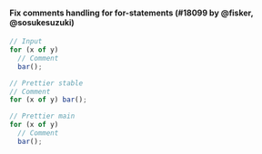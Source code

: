 #### Fix comments handling for for-statements (#18099 by @fisker, @sosukesuzuki)

<!-- prettier-ignore -->
```js
// Input
for (x of y)
  // Comment
  bar();

// Prettier stable
// Comment
for (x of y) bar();

// Prettier main
for (x of y)
  // Comment
  bar();
```
